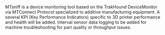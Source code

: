 MTsniff is a device monitoring tool based on the TrakHound DeviceMonitor via MTConnect Protocol specialized to additive manufacturing equipment.
A several KPI (Key Performance Indicators) specific to 3D printer performance and health will be added.
Interval sensor data logging to be added for machine troubleshooting for part quality or throughput issues.
